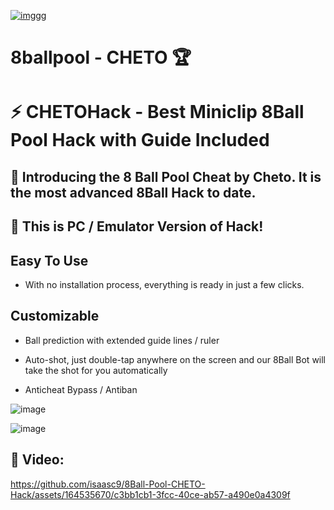 [![imggg](https://i.postimg.cc/d1s815gs/png-clipart-brand-logo-product-design-label-button-label-text.png)](https://t.me/icrack_official)

# 8ballpool - CHETO 🏆

# ⚡ CHETOHack - Best Miniclip 8Ball Pool Hack with Guide Included

## 🎱 Introducing the 8 Ball Pool Cheat by Cheto. It is the most advanced 8Ball Hack to date.

## 🎱 This is PC / Emulator Version of Hack!

## Easy To Use

- With no installation process, everything is ready in just a few clicks.

## Customizable

- Ball prediction with extended guide lines / ruler

- Auto-shot, just double-tap anywhere on the screen and our 8Ball Bot will take the shot for you automatically

- Anticheat Bypass / Antiban


![image](https://i.postimg.cc/Hs89pC0T/8ac4a2-Pwkmln9-A5.jpg)


![image](https://i.postimg.cc/xCBmFtx9/hqdefault-1.jpg)


## 🎱 Video:


https://github.com/isaasc9/8Ball-Pool-CHETO-Hack/assets/164535670/c3bb1cb1-3fcc-40ce-ab57-a490e0a4309f


